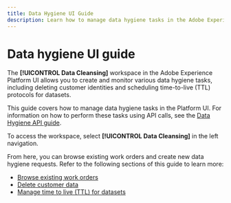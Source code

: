 ```yaml
---
title: Data Hygiene UI Guide
description: Learn how to manage data hygiene tasks in the Adobe Experience Platform user interface.
---
```

# Data hygiene UI guide

The **[!UICONTROL Data Cleansing]** workspace in the Adobe Experience Platform UI allows you to create and monitor various data hygiene tasks, including deleting customer identities and scheduling time-to-live (TTL) protocols for datasets.

This guide covers how to manage data hygiene tasks in the Platform UI. For information on how to perform these tasks using API calls, see the [Data Hygiene API guide](../api/overview.md).

To access the workspace, select **[!UICONTROL Data Cleansing]** in the left navigation.

From here, you can browse existing work orders and create new data hygiene requests. Refer to the following sections of this guide to learn more:

* [Browse existing work orders](./browse.md)
* [Delete customer data](./delete-customer.md)
* [Manage time to live (TTL) for datasets](./dataset-ttl.md)
